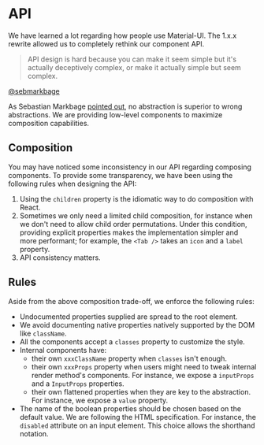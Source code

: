 # API

We have learned a lot regarding how people use Material-UI.
The 1.x.x rewrite allowed us to completely rethink our component API.

> API design is hard because you can make it seem simple but it's actually deceptively complex, or make it actually simple but seem complex.

[@sebmarkbage](https://twitter.com/sebmarkbage/status/728433349337841665)

As Sebastian Markbage [pointed out](http://2014.jsconf.eu/speakers/sebastian-markbage-minimal-api-surface-area-learning-patterns-instead-of-frameworks.html), no abstraction is superior to wrong abstractions.
We are providing low-level components to maximize composition capabilities.

## Composition

You may have noticed some inconsistency in our API regarding composing components.
To provide some transparency, we have been using the following rules when designing the API:

1. Using the `children` property is the idiomatic way to do composition with React.
2. Sometimes we only need a limited child composition, for instance when we don't need to allow child order permutations.
Under this condition, providing explicit properties makes the implementation simpler and more performant; for example, the `<Tab />` takes an `icon` and a `label` property.
3. API consistency matters.

## Rules

Aside from the above composition trade-off, we enforce the following rules:

- Undocumented properties supplied are spread to the root element.
- We avoid documenting native properties natively supported by the DOM like `className`.
- All the components accept a `classes` property to customize the style.
- Internal components have:
  - their own `xxxClassName` property when `classes` isn't enough.
  - their own `xxxProps` property when users might need to tweak internal render method's components. For instance, we expose a `inputProps` and a `InputProps` properties.
  - their own flattened properties when they are key to the abstraction. For instance, we expose a `value` property.
- The name of the boolean properties should be chosen based on the default value. We are following the HTML specification. For instance, the `disabled` attribute on an input element. This choice allows the shorthand notation.
